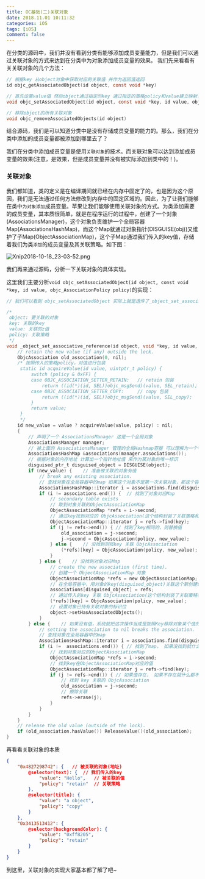 ```yaml
---
title: OC基础(二)关联对象
date: 2018.11.01 10:11:32
categories: iOS
tags: [iOS]
comment: false
---
```


在分类的源码中，我们并没有看到分类有能够添加成员变量能力，但是我们可以通过关联对象的方式来达到在分类中为对象添加成员变量的效果。 我们先来看看有关关联对象的几个方法：

```Objective-C
// 根据key 从object对象中获取对应的关联值 并作为返回值返回
id objc_getAssociatedObject(id object, const void *key)

// 首先设置value值 然后object通过指定的key 通过指定的策略policy和value建立映射关系
void objc_setAssociatedObject(id object, const void *key, id value, objc_AssociationPolicy policy)

// 移除object的所有关联对象
void objc_removeAssociatedObjects(id object)
```

结合源码，我们是可以知道分类中是没有存储成员变量的能力的。那么，我们在分类中添加的成员变量都被添加到哪里去了？

我们在分类中添加成员变量是使用`关联对象`的技术。而关联对象可以达到添加成员变量的效果(注意，是效果，但是成员变量并没有被实际添加到类中的！)。

### 关联对象

我们都知道，类的定义是在编译期间就已经在内存中固定了的，也是因为这个原因，我们是无法通过任何方法修改到内存中的固定区域的。因此，为了让我们能够在类中`为对象添加`成员变量。苹果让我们能够使用关联对象的方式。为类添加需要的成员变量，其本质很简单，就是在程序运行的过程中，创建了一个对象(AssociationsManager)，这个对象负责维护一个全局容器Map(AssociationsHashMap)，而这个Map就通过对象指针(DISGUISE(obj))又维护了子Map(ObjectAssociationMap)，这个子Map通过我们传入的key值，存储着我们为类`添加`的成员变量及其关联策略。如下图：

![Xnip2018-10-18_23-03-52.png](https://upload-images.jianshu.io/upload_images/8037794-699bcc568063252c.png?imageMogr2/auto-orient/strip%7CimageView2/2/w/1240)


我们再来通过源码，分析一下关联对象的具体实现。

这里我们主要分析`void objc_setAssociatedObject(id object, const void *key, id value, objc_AssociationPolicy policy)`的实现：

```Objective-C
// 我们可以看到 objc_setAssociatedObject 实际上就是透传了_object_set_associative_reference方法，我们直接看_object_set_associative_reference方法的实现

/*
 object: 要关联的对象
 key: 关联的key
 value: 关联的z值
 policy: 关联策略
 */
void _object_set_associative_reference(id object, void *key, id value, uintptr_t policy) {
    // retain the new value (if any) outside the lock.
    ObjcAssociation old_association(0, nil);
    /* 按照传入的策略policy，对值进行包装
     static id acquireValue(id value, uintptr_t policy) {
         switch (policy & 0xFF) {
         case OBJC_ASSOCIATION_SETTER_RETAIN:   // retain 包装
             return ((id(*)(id, SEL))objc_msgSend)(value, SEL_retain);
         case OBJC_ASSOCIATION_SETTER_COPY:     // copy 包装
             return ((id(*)(id, SEL))objc_msgSend)(value, SEL_copy);
         }
         return value;
     }
     */
    id new_value = value ? acquireValue(value, policy) : nil;
    {
        // 声明了一个 AssociationsManager 这是一个全局对象
        AssociationsManager manager;
        // 被上面的 AssociationsManager 管理的全局Hashmap容器 可以理解为一个字典
        AssociationsHashMap &associations(manager.associations());
        // 根据对象的内存地址 计算出一个指针地址值 来作为某对象的唯一标识
        disguised_ptr_t disguised_object = DISGUISE(object);
        if (new_value) {    // 准备被关联的对象有值
            // break any existing association.
            // 查找对象在全局容器中的map 如果这个对象不是第一次关联对象，那这个容器在首次关联对象就被创建好了
            AssociationsHashMap::iterator i = associations.find(disguised_object);
            if (i != associations.end()) {  // 找到了对象对应Map
                // secondary table exists
                // 取到对象关联的ObjectAssociationMap
                ObjectAssociationMap *refs = i->second;
                // 通过key找到对应的 ObjcAssociation(这个结构封装了关联策略和值)
                ObjectAssociationMap::iterator j = refs->find(key);
                if (j != refs->end()) { // 找到了key相同的，则替换值
                    old_association = j->second;
                    j->second = ObjcAssociation(policy, new_value);
                } else {    // 没找到则按key 关联 ObjcAssociation
                    (*refs)[key] = ObjcAssociation(policy, new_value);
                }
            } else {    // 没找到对象对应Map
                // create the new association (first time).
                // 创建一个 ObjectAssociationMap 对象
                ObjectAssociationMap *refs = new ObjectAssociationMap;
                // 在全局容器中，用对象的key(disguised_object)关联这个新创建的ObjectAssociationMap
                associations[disguised_object] = refs;
                // 通过传入的key 关联 ObjcAssociation(这个结构封装了关联策略和值)
                (*refs)[key] = ObjcAssociation(policy, new_value);
                // 设置对象已持有关联对象的标识位
                object->setHasAssociatedObjects();
            }
        } else {    // 如果没有值，系统就把这次操作当成是按照Key移除对象某个值的操作
            // setting the association to nil breaks the association.
            // 查找对象在全局容器中的map
            AssociationsHashMap::iterator i = associations.find(disguised_object);
            if (i !=  associations.end()) { // 找到了map， 如果没找到就什么也不做
                // 找到对象对应的ObjectAssociationMap
                ObjectAssociationMap *refs = i->second;
                // 找到key在ObjectAssociationMap对应的值
                ObjectAssociationMap::iterator j = refs->find(key);
                if (j != refs->end()) { // 如果值存在， 如果不存在就什么都不做
                    // 找到 key 关联的 ObjcAssociation
                    old_association = j->second;
                    // 擦除关联
                    refs->erase(j);
                }
            }
        }
    }
    // release the old value (outside of the lock).
    if (old_association.hasValue()) ReleaseValue()(old_association);
}

```

再看看关联对象的本质

```Json
{
	"0x4827298742": {	// 被关联的对象(地址)
		@selector(text): {	// 我们传入的key
			"value": "Hello",	// 被关联的值
			"policy": "retain"	// 关联策略
		},
		@selector(title): {
			"value": "a object",
			"policy": "copy"
		}
	},
	"0x3413513412": {
		@selector(backgroundColor): {
			"value": "0xff8205",
			"policy": "retain"
		}
	}
}
```

到这里，关联对象的实现大家基本都了解了吧~